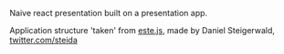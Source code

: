 Naive react presentation built on a presentation app.

Application structure 'taken' from [este.js](https://github.com/steida/este),
made by Daniel Steigerwald, [twitter.com/steida](https://twitter.com/steida)
